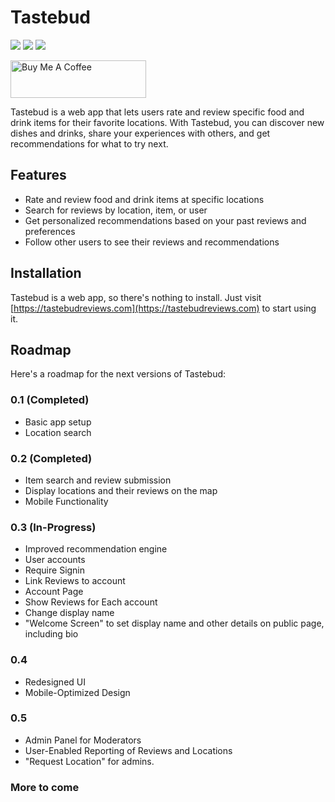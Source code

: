 # Tastebud

<img src="https://img.shields.io/badge/Version-0.2.2-blue?style=for-the-badge"> <img src="https://img.shields.io/github/deployments/minimuscle/tastebud/Production?label=Production&style=for-the-badge" /> <img src="https://img.shields.io/github/deployments/minimuscle/tastebud/Preview?label=Preview&style=for-the-badge">

<a href="https://www.buymeacoffee.com/dumblydorr" target="_blank"><img src="https://cdn.buymeacoffee.com/buttons/v2/default-yellow.png" alt="Buy Me A Coffee" style="height: 60px !important;width: 217px !important;" ></a>

Tastebud is a web app that lets users rate and review specific food and drink items for their favorite locations. With Tastebud, you can discover new dishes and drinks, share your experiences with others, and get recommendations for what to try next.

## Features

- Rate and review food and drink items at specific locations
- Search for reviews by location, item, or user
- Get personalized recommendations based on your past reviews and preferences
- Follow other users to see their reviews and recommendations

## Installation

Tastebud is a web app, so there's nothing to install. Just visit [https://tastebudreviews.com](https://tastebudreviews.com) to start using it.

## Roadmap

Here's a roadmap for the next versions of Tastebud:

### 0.1 (Completed)

- Basic app setup
- Location search

### 0.2 (Completed)

- Item search and review submission
- Display locations and their reviews on the map
- Mobile Functionality

### 0.3 (In-Progress)

- Improved recommendation engine
- User accounts
- Require Signin
- Link Reviews to account
- Account Page
- Show Reviews for Each account
- Change display name
- "Welcome Screen" to set display name and other details on public page, including bio

### 0.4

- Redesigned UI
- Mobile-Optimized Design

### 0.5

- Admin Panel for Moderators
- User-Enabled Reporting of Reviews and Locations
- "Request Location" for admins.

### More to come
